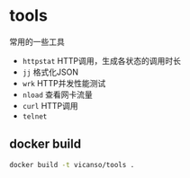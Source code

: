 # tools

常用的一些工具

- `httpstat` HTTP调用，生成各状态的调用时长
- `jj` 格式化JSON
- `wrk` HTTP并发性能测试
- `nload` 查看网卡流量
- `curl` HTTP调用
- `telnet`

## docker build 

```bash
docker build -t vicanso/tools .
```
